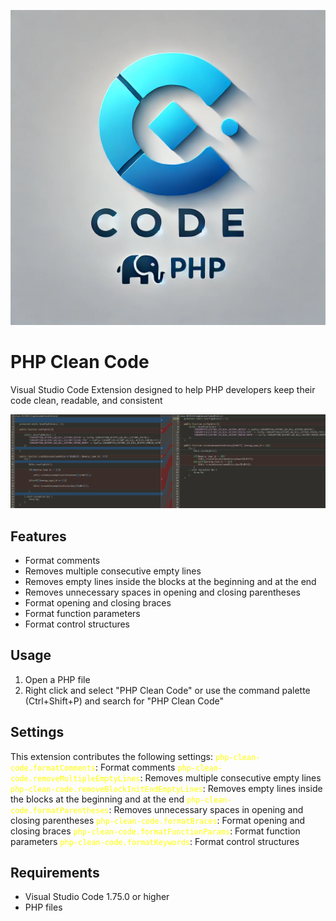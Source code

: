 ![Icon](resources/icon.png)

# PHP Clean Code

Visual Studio Code Extension designed to help PHP developers keep their code clean, readable, and consistent

![Code](resources/code.png)

## Features

- Format comments
- Removes multiple consecutive empty lines
- Removes empty lines inside the blocks at the beginning and at the end
- Removes unnecessary spaces in opening and closing parentheses
- Format opening and closing braces
- Format function parameters
- Format control structures

## Usage

1. Open a PHP file
2. Right click and select "PHP Clean Code" or use the command palette (Ctrl+Shift+P) and search for "PHP Clean Code"

## Settings

This extension contributes the following settings:
<span style="color: yellow;">`php-clean-code.formatComments`</span>: Format comments
<span style="color: yellow;">`php-clean-code.removeMultipleEmptyLines`</span>: Removes multiple consecutive empty lines
<span style="color: yellow;">`php-clean-code.removeBlockInitEndEmptyLines`</span>: Removes empty lines inside the blocks at the beginning and at the end
<span style="color: yellow;">`php-clean-code.formatParentheses`</span>: Removes unnecessary spaces in opening and closing parentheses
<span style="color: yellow;">`php-clean-code.formatBraces`</span>: Format opening and closing braces
<span style="color: yellow;">`php-clean-code.formatFunctionParams`</span>: Format function parameters
<span style="color: yellow;">`php-clean-code.formatKeywords`</span>: Format control structures

## Requirements

* Visual Studio Code 1.75.0 or higher
* PHP files